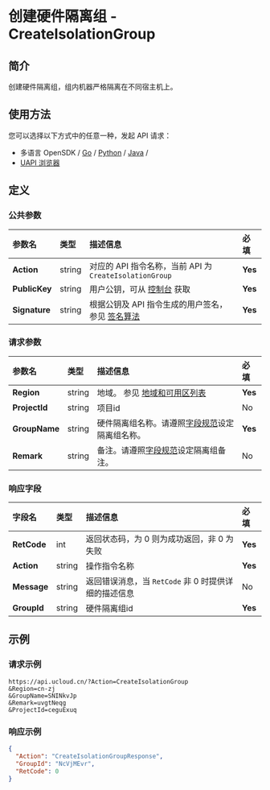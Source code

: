 # 创建硬件隔离组 - CreateIsolationGroup

## 简介

创建硬件隔离组，组内机器严格隔离在不同宿主机上。






## 使用方法

您可以选择以下方式中的任意一种，发起 API 请求：
- 多语言 OpenSDK / [Go](https://github.com/ucloud/ucloud-sdk-go) / [Python](https://github.com/ucloud/ucloud-sdk-python3) / [Java](https://github.com/ucloud/ucloud-sdk-java) /
- [UAPI 浏览器](https://console.ucloud.cn/uapi/detail?id=CreateIsolationGroup)


## 定义

### 公共参数

| 参数名 | 类型 | 描述信息 | 必填 |
|:---|:---|:---|:---|
| **Action**     | string  | 对应的 API 指令名称，当前 API 为 `CreateIsolationGroup`                        | **Yes** |
| **PublicKey**  | string  | 用户公钥，可从 [控制台](https://console.ucloud.cn/uapi/apikey) 获取                                             | **Yes** |
| **Signature**  | string  | 根据公钥及 API 指令生成的用户签名，参见 [签名算法](api/summary/signature.md)  | **Yes** |

### 请求参数

| 参数名 | 类型 | 描述信息 | 必填 |
|:---|:---|:---|:---|
| **Region** | string | 地域。 参见 [地域和可用区列表](api/summary/regionlist) |**Yes**|
| **ProjectId** | string | 项目id |No|
| **GroupName** | string | 硬件隔离组名称。请遵照[字段规范](api/uhost-api/specification)设定隔离组名称。 |**Yes**|
| **Remark** | string | 备注。请遵照[字段规范](api/uhost-api/specification)设定隔离组备注。 |No|

### 响应字段

| 字段名 | 类型 | 描述信息 | 必填 |
|:---|:---|:---|:---|
| **RetCode** | int | 返回状态码，为 0 则为成功返回，非 0 为失败 |**Yes**|
| **Action** | string | 操作指令名称 |**Yes**|
| **Message** | string | 返回错误消息，当 `RetCode` 非 0 时提供详细的描述信息 |No|
| **GroupId** | string | 硬件隔离组id |**Yes**|




## 示例

### 请求示例
    
```
https://api.ucloud.cn/?Action=CreateIsolationGroup
&Region=cn-zj
&GroupName=SNINkvJp
&Remark=uvgtNeqg
&ProjectId=ceguExuq
```

### 响应示例
    
```json
{
  "Action": "CreateIsolationGroupResponse",
  "GroupId": "NcVjMEvr",
  "RetCode": 0
}
```





